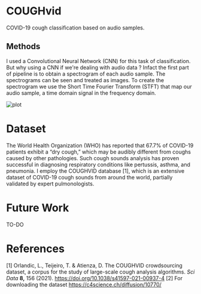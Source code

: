 # COUGHvid
COVID-19 cough classification based on audio samples.


## Methods
I used a Convolutional Neural Network (CNN) for this task of classification. But why using a CNN if we're dealing with audio data ? Infact the first part of pipeline is to obtain a spectrogram of each audio sample. The spectrograms can be seen and treated as images.
To create the spectrogram we use the Short Time Fourier Transform (STFT) that map our audio sample, a time domain signal in the frequency domain.

![plot](../img/spectrogram.png?raw=true)




<!--# Table Of Contents
-  [In a Nutshell](#in-a-nutshell)
-  [In Details](#in-details)
-  [Future Work](#future-work)
-  [Contributing](#contributing)
-  [Acknowledgments](#acknowledgments)-->


# Dataset

The World Health Organization (WHO) has reported that 67.7% of COVID-19 patients exhibit a “dry cough,” which may be audibly different from
coughs caused by other pathologies. Such cough sounds analysis has proven successful in diagnosing respiratory conditions like pertussis,
asthma, and pneumonia. 
I employ the COUGHVID database [1], which is an extensive dataset of COVID-19  cough sounds from around the world, partially validated by expert pulmonologists.

# Future Work
TO-DO


# References
[1] Orlandic, L., Teijeiro, T. & Atienza, D. The COUGHVID crowdsourcing dataset, a corpus for the study of large-scale cough analysis algorithms. *Sci Data* **8,** 156 (2021). https://doi.org/10.1038/s41597-021-00937-4
[2] For downloading the dataset https://c4science.ch/diffusion/10770/
